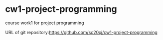 # cw1-project-programming
course work1 for project programming

URL of git repository:https://github.com/sc20xj/cw1-project-programming




